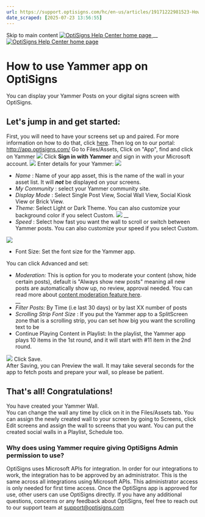 ```yaml
---
url: https://support.optisigns.com/hc/en-us/articles/19171222981523-How-to-use-Yammer-app-on-OptiSigns
date_scraped: [2025-07-23 13:56:55]
---
```


Skip to main content
[ ![OptiSigns Help Center home page](/hc/theming_assets/01HZKNYSEQ6GRC01C0J27PZ3RC) ](/hc/en-us "Home")
__
[ ![OptiSigns Help Center home page](/hc/theming_assets/01HZKNYSEQ6GRC01C0J27PZ3RC) ](/hc/en-us "Home")
#  How to use Yammer app on OptiSigns 
You can display your Yammer Posts on your digital signs screen with OptiSigns.
## **Let's jump in and get started:**
First, you will need to have your screens set up and paired. For more information on how to do that, click [here](https://www.optisigns.com/blog/how-to-set-up-digital-signs-with-optisigns-and-amazon-fire-tv).
Then log on to our portal: <http://app.optisigns.com/>
Go to Files/Assets, Click on "App", find and click on Yammer
[![](/hc/article_attachments/19171104099091)](/hc/article_attachments/19171104099091)
Click **Sign in with Yammer** and sign in with your Microsoft account.
[![](/hc/article_attachments/19171119624467)](/hc/article_attachments/19171119624467)
Enter details for your Yammer:
[![](/hc/article_attachments/19171144672915)](/hc/article_attachments/19171144672915)
  * _Name_ : Name of your app asset, this is the name of the wall in your asset list. It will _**not**_ be displayed on your screens.
  * _My Community_ : select your Yammer community site.
  * _Display Mode_ : Select Single Post View, Social Wall View, Social Kiosk View or Brick View. 
  * _Theme:_ Select Light or Dark Theme. You can also customize your background color if you select Custom. 
[![](/hc/article_attachments/19171238336275)](/hc/article_attachments/19171238336275)
__
  * _Speed_ : Select how fast you want the wall to scroll or switch between Yammer posts. You can also customize your speed if you select Custom.


[![](/hc/article_attachments/19171231720851)](/hc/article_attachments/19171231720851)
  * Font Size: Set the font size for the Yammer app.


You can click Advanced and set:
  * _Moderation:_ This is option for you to moderate your content (show, hide certain posts), default is "Always show new posts" meaning all new posts are automatically show up, no review, approval needed. You can read more about [content moderation feature here](/hc/en-us/articles/4403015887763).  
__
  * _Filter Posts:_ By Time (i.e last 30 days) or by last XX number of posts
  * _Scrolling Strip Font Size_ : If you put the Yammer app to a SplitScreen zone that is a scrolling strip, you can set how big you want the scrolling text to be
  * Continue Playing Content in Playlist: In the playlist, the Yammer app plays 10 items in the 1st round, and it will start with #11 item in the 2nd round.


[![](/hc/article_attachments/19171187975571)](/hc/article_attachments/19171187975571)
Click Save.  
After Saving, you can Preview the wall. It may take several seconds for the app to fetch posts and prepare your wall, so please be patient.
## **That's all! Congratulations!**
You have created your Yammer Wall.  
You can change the wall any time by click on it in the Files/Assets tab. 
You can assign the newly created wall to your screen by going to Screens, click Edit screens and assign the wall to screens that you want.
You can put the created social walls in a Playlist, Schedule too.
### Why does using Yammer require giving OptiSigns Admin permission to use?
OptiSigns uses Microsoft APIs for integration. In order for our integrations to work, the integration has to be approved by an administrator. This is the same across all integrations using Microsoft APIs.
This administrator access is only needed for first time access. Once the OptiSigns app is approved for use, other users can use OptiSigns directly.
If you have any additional questions, concerns or any feedback about OptiSigns, feel free to reach out to our support team at [support@optisigns.com](mailto:support@optisigns.com)
